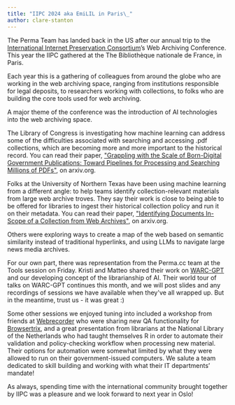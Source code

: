```yaml
---
title: "IIPC 2024 aka EmiLIL in Paris\_"
author: clare-stanton
---
```

The Perma Team has landed back in the US after our annual trip to the [International Internet Preservation Consortium](https://netpreserve.org)’s Web Archiving Conference. This year the IIPC gathered at the The Bibliothèque nationale de France, in Paris. 

Each year this is a gathering of colleagues from around the globe who are working in the web archiving space, ranging from institutions responsible for legal deposits, to researchers working with collections, to folks who are building the core tools used for web archiving. 

A major theme of the conference was the introduction of AI technologies into the web archiving space. 

The Library of Congress is investigating how machine learning can address some of the difficulties associated with searching and accessing .pdf collections, which are becoming more and more important to the historical record. You can read their paper, ["Grappling with the Scale of Born-Digital Government Publications: Toward Pipelines for Processing and Searching Millions of PDFs"](https://arxiv.org/abs/2112.02471), on arxiv.org.  

Folks at the University of Northern Texas have been using machine learning from a different angle: to help teams identify collection-relevant materials from large web archive troves. They say their work is close to being able to be offered for libraries to ingest their historical collection policy and run it on their metadata. You can read their paper, ["Identifying Documents In-Scope of a Collection from Web Archives"](https://arxiv.org/abs/2009.00611), on arxiv.org. 

Others were exploring ways to create a map of the web based on semantic similarity instead of traditional hyperlinks, and using LLMs to navigate large news media archives. 

For our own part, there was representation from the Perma.cc team at the Tools session on Friday. Kristi and Matteo shared their work on [WARC-GPT ](https://lil.law.harvard.edu/blog/2024/02/12/warc-gpt-an-open-source-tool-for-exploring-web-archives-with-ai/) and our developing concept of the librarianship of AI. Their world tour of talks on WARC-GPT continues this month, and we will post slides and any recordings of sessions we have available when they've all wrapped up. But in the meantime, trust us - it was great :) 

Some other sessions we enjoyed tuning into included a workshop from friends at [Webrecorder](https://webrecorder.net/) who were sharing new QA functionality for [Browsertrix](https://github.com/webrecorder/browsertrix), and a great presentation from librarians at the National Library of the Netherlands who had taught themselves R in order to automate their validation and policy-checking workflow when processing new material. Their options for automation were somewhat limited by what they were allowed to run on their government-issued computers. We salute a team dedicated to skill building and working with what their IT departments’ mandate! 

As always, spending time with the international community brought together by IIPC was a pleasure and we look forward to next year in Oslo! 
